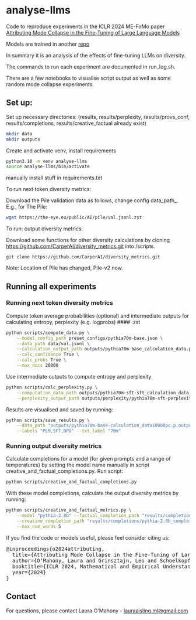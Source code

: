 # analyse-llms

Code to reproduce experiments in the ICLR 2024 ME-FoMo paper [Attributing Mode Collapse in the Fine-Tuning of Large Language Models](https://openreview.net/forum?id=3pDMYjpOxk)

Models are trained in another [repo](https://github.com/lauraaisling/trlx-pythia)

In summary it is an analysis of the effects of fine-tuning LLMs on diversity. 

The commands to run each experiment are documented in run_log.sh. 

There are a few notebooks to visualise script output as well as some random mode collapse experiments. 

## Set up: 

Set up necessary directories: (results, results/perplexity, results/provs_conf, results/completions, results/creative_factual already exist) 
```bash
mkdir data
mkdir outputs 
```

Create and activate venv, install requirements
```bash
python3.10 -m venv analyse-llms
source analyse-llms/bin/activate
```
manually install stuff in requirements.txt

To run next token diversity metrics: 

Download the Pile validation data as follows, change config data_path_. E.g., for The Pile: 
```bash
wget https://the-eye.eu/public/AI/pile/val.jsonl.zst
```

To run: output diversity metrics: 

Download some functions for other diversity calculations by cloning https://github.com/CarperAI/diversity_metrics.git into /scripts. 
```
git clone https://github.com/CarperAI/diversity_metrics.git
```

Note: Location of Pile has changed, Pile-v2 now. 

## Running all experiments

### Running next token diversity metrics

Compute token average probabilities (optional) and intermediate outputs for calculating entropy, perplexity (e.g. logprobs) #### .zst
```bash
python scripts/compute_data.py \
    --model_config_path preset_configs/pythia70m-base.json \
    --data_path data/val.jsonl \
    --calculation_output_path outputs/pythia70m-base_calculation_data.p \
    --calc_confidence True \
    --calc_probs True \
    --max_docs 20000
```

Use intermediate outputs to compute entropy and perplexity
```bash
python scripts/calc_perplexity.py \
    --computation_data_path outputs/pythia70m-sft-sft_calculation_data_probs50000.p \
    --perplexity_output_path outputs/perplexity/pythia70m-sft-perplexity.json
```

Results are visualised and saved by running: 
```bash
python scripts/save_results.py \
    --data_path "outputs/pythia70m-base-calculation_data10000pc.p,outputs/pythia70m-sft-calculation_data10000pc.p,outputs/pythia70m-dpo-calculation_data10000pc.p" \
    --labels "PLM,SFT,DPO" --txt_label "70m"
```

### Running output diversity metrics

Calculate completions for a model (for given prompts and a range of temperatures) by setting the model name manually in script creative_and_factual_completions.py. 
Run script: 
```bash
python scripts/creative_and_factual_completions.py
```

With these model completions, calculate the output diversity metrics by running: 
```bash
python scripts/creative_and_factual_metrics.py \
    --model "pythia-2.8b" --factual_completion_path "results/completions/pythia-2.8b_completions_factual_max_length70.npy" \
    --creative_completion_path "results/completions/pythia-2.8b_completions_creative_max_length70.npy" \
    --max_num_words 5
```

If you find the code or models useful, please feel consider citing us: 
<pre>
@inproceedings{o2024attributing,
  title={Attributing Mode Collapse in the Fine-Tuning of Large Language Models},
  author={O’Mahony, Laura and Grinsztajn, Leo and Schoelkopf, Hailey and Biderman, Stella},
  booktitle={ICLR 2024, Mathematical and Empirical Understanding of Foundation Models (ME-FoMo) workshop},
  year={2024}
}
</pre>

## Contact

For questions, please contact Laura O'Mahony - lauraaisling.ml@gmail.com
